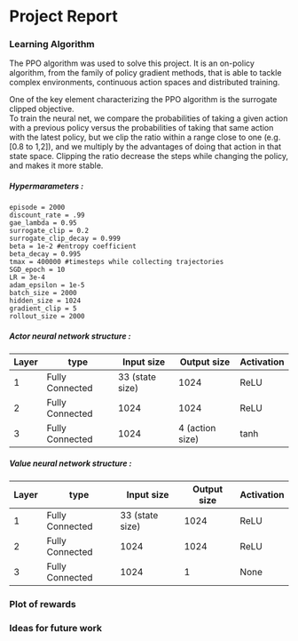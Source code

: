 # Project Report

### Learning Algorithm

The PPO algorithm was used to solve this project.
It is an on-policy algorithm, from the family of policy gradient methods, that is able to tackle complex environments, continuous action spaces and distributed training.

One of the key element characterizing the PPO algorithm is the surrogate clipped objective. \
To train the neural net, we compare the probabilities of taking a given action with a previous policy versus the probabilities of taking that same action with the latest policy, but we clip the ratio within a range close to one (e.g. [0.8 to 1,2]), and we multiply by the advantages of doing that action in that state space. Clipping the ratio decrease the steps while changing the policy, and makes it more stable.

##### Hypermarameters :
    episode = 2000
    discount_rate = .99
    gae_lambda = 0.95
    surrogate_clip = 0.2
    surrogate_clip_decay = 0.999
    beta = 1e-2 #entropy coefficient
    beta_decay = 0.995
    tmax = 400000 #timesteps while collecting trajectories
    SGD_epoch = 10 
    LR = 3e-4
    adam_epsilon = 1e-5
    batch_size = 2000
    hidden_size = 1024
    gradient_clip = 5 
    rollout_size = 2000

##### Actor neural network structure :

| Layer | type | Input size | Output size | Activation |
|-------|------|------------|-------------|------------|
|1 | Fully Connected | 33 (state size) | 1024 | ReLU |
|2  | Fully Connected | 1024 | 1024 | ReLU |
|3  | Fully Connected | 1024 | 4 (action size) | tanh |

##### Value neural network structure :

| Layer | type | Input size | Output size | Activation |
|-------|------|------------|-------------|------------|
|1 | Fully Connected | 33 (state size) | 1024 | ReLU |
|2  | Fully Connected | 1024 | 1024 | ReLU |
|3  | Fully Connected | 1024 | 1 | None |

### Plot of rewards


### Ideas for future work

